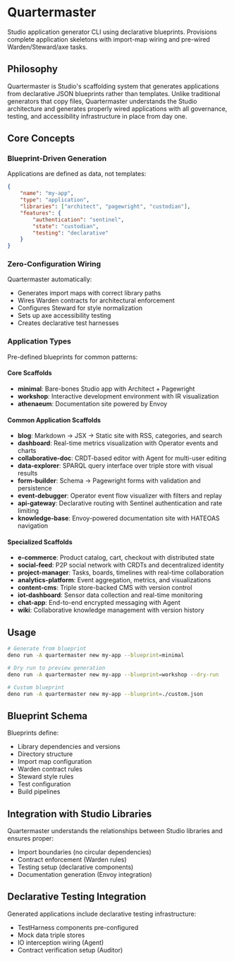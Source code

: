 # Quartermaster

Studio application generator CLI using declarative blueprints. Provisions complete application skeletons with import-map wiring and pre-wired Warden/Steward/axe tasks.

## Philosophy

Quartermaster is Studio's scaffolding system that generates applications from declarative JSON blueprints rather than templates. Unlike traditional generators that copy files, Quartermaster understands the Studio architecture and generates properly wired applications with all governance, testing, and accessibility infrastructure in place from day one.

## Core Concepts

### Blueprint-Driven Generation

Applications are defined as data, not templates:

```json
{
	"name": "my-app",
	"type": "application",
	"libraries": ["architect", "pagewright", "custodian"],
	"features": {
		"authentication": "sentinel",
		"state": "custodian",
		"testing": "declarative"
	}
}
```

### Zero-Configuration Wiring

Quartermaster automatically:

- Generates import maps with correct library paths
- Wires Warden contracts for architectural enforcement
- Configures Steward for style normalization
- Sets up axe accessibility testing
- Creates declarative test harnesses

### Application Types

Pre-defined blueprints for common patterns:

#### Core Scaffolds

- **minimal**: Bare-bones Studio app with Architect + Pagewright
- **workshop**: Interactive development environment with IR visualization
- **athenaeum**: Documentation site powered by Envoy

#### Common Application Scaffolds

- **blog**: Markdown → JSX → Static site with RSS, categories, and search
- **dashboard**: Real-time metrics visualization with Operator events and charts
- **collaborative-doc**: CRDT-based editor with Agent for multi-user editing
- **data-explorer**: SPARQL query interface over triple store with visual results
- **form-builder**: Schema → Pagewright forms with validation and persistence
- **event-debugger**: Operator event flow visualizer with filters and replay
- **api-gateway**: Declarative routing with Sentinel authentication and rate limiting
- **knowledge-base**: Envoy-powered documentation site with HATEOAS navigation

#### Specialized Scaffolds

- **e-commerce**: Product catalog, cart, checkout with distributed state
- **social-feed**: P2P social network with CRDTs and decentralized identity
- **project-manager**: Tasks, boards, timelines with real-time collaboration
- **analytics-platform**: Event aggregation, metrics, and visualizations
- **content-cms**: Triple store-backed CMS with version control
- **iot-dashboard**: Sensor data collection and real-time monitoring
- **chat-app**: End-to-end encrypted messaging with Agent
- **wiki**: Collaborative knowledge management with version history

## Usage

```bash
# Generate from blueprint
deno run -A quartermaster new my-app --blueprint=minimal

# Dry run to preview generation
deno run -A quartermaster new my-app --blueprint=workshop --dry-run

# Custom blueprint
deno run -A quartermaster new my-app --blueprint=./custom.json
```

## Blueprint Schema

Blueprints define:

- Library dependencies and versions
- Directory structure
- Import map configuration
- Warden contract rules
- Steward style rules
- Test configuration
- Build pipelines

## Integration with Studio Libraries

Quartermaster understands the relationships between Studio libraries and ensures proper:

- Import boundaries (no circular dependencies)
- Contract enforcement (Warden rules)
- Testing setup (declarative components)
- Documentation generation (Envoy integration)

## Declarative Testing Integration

Generated applications include declarative testing infrastructure:

- TestHarness components pre-configured
- Mock data triple stores
- IO interception wiring (Agent)
- Contract verification setup (Auditor)
